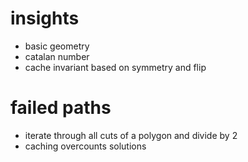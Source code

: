 # insights
- basic geometry 
- catalan number
- cache invariant based on symmetry and flip



# failed paths
- iterate through all cuts of a polygon and divide by 2 
- caching overcounts solutions
